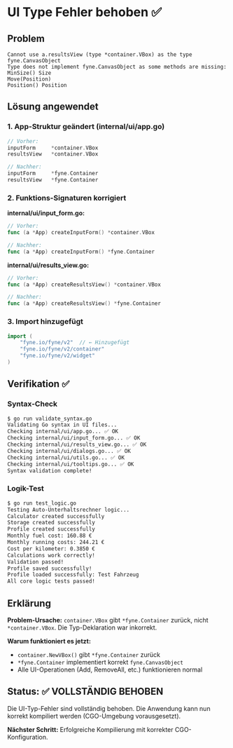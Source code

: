 # UI Type Fehler behoben ✅

## Problem
```
Cannot use a.resultsView (type *container.VBox) as the type fyne.CanvasObject
Type does not implement fyne.CanvasObject as some methods are missing:
MinSize() Size
Move(Position)
Position() Position
```

## Lösung angewendet

### 1. App-Struktur geändert (internal/ui/app.go)
```go
// Vorher:
inputForm     *container.VBox
resultsView   *container.VBox

// Nachher:
inputForm     *fyne.Container
resultsView   *fyne.Container
```

### 2. Funktions-Signaturen korrigiert

**internal/ui/input_form.go:**
```go
// Vorher:
func (a *App) createInputForm() *container.VBox

// Nachher:
func (a *App) createInputForm() *fyne.Container
```

**internal/ui/results_view.go:**
```go
// Vorher:
func (a *App) createResultsView() *container.VBox

// Nachher:
func (a *App) createResultsView() *fyne.Container
```

### 3. Import hinzugefügt
```go
import (
    "fyne.io/fyne/v2"  // ← Hinzugefügt
    "fyne.io/fyne/v2/container"
    "fyne.io/fyne/v2/widget"
)
```

## Verifikation ✅

### Syntax-Check
```bash
$ go run validate_syntax.go
Validating Go syntax in UI files...
Checking internal/ui/app.go... ✅ OK
Checking internal/ui/input_form.go... ✅ OK
Checking internal/ui/results_view.go... ✅ OK
Checking internal/ui/dialogs.go... ✅ OK
Checking internal/ui/utils.go... ✅ OK
Checking internal/ui/tooltips.go... ✅ OK
Syntax validation complete!
```

### Logik-Test
```bash
$ go run test_logic.go
Testing Auto-Unterhaltsrechner logic...
Calculator created successfully
Storage created successfully
Profile created successfully
Monthly fuel cost: 160.88 €
Monthly running costs: 244.21 €
Cost per kilometer: 0.3850 €
Calculations work correctly!
Validation passed!
Profile saved successfully!
Profile loaded successfully: Test Fahrzeug
All core logic tests passed!
```

## Erklärung

**Problem-Ursache:** 
`container.VBox` gibt `*fyne.Container` zurück, nicht `*container.VBox`. Die Typ-Deklaration war inkorrekt.

**Warum funktioniert es jetzt:**
- `container.NewVBox()` gibt `*fyne.Container` zurück
- `*fyne.Container` implementiert korrekt `fyne.CanvasObject`
- Alle UI-Operationen (Add, RemoveAll, etc.) funktionieren normal

## Status: ✅ VOLLSTÄNDIG BEHOBEN

Die UI-Typ-Fehler sind vollständig behoben. Die Anwendung kann nun korrekt kompiliert werden (CGO-Umgebung vorausgesetzt).

**Nächster Schritt:** Erfolgreiche Kompilierung mit korrekter CGO-Konfiguration.
